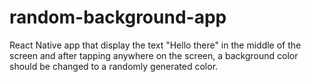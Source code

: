 # random-background-app
React Native app that display the text "Hello there" in the middle of the screen and after tapping anywhere on the screen, a background color should be changed to a randomly generated color.
